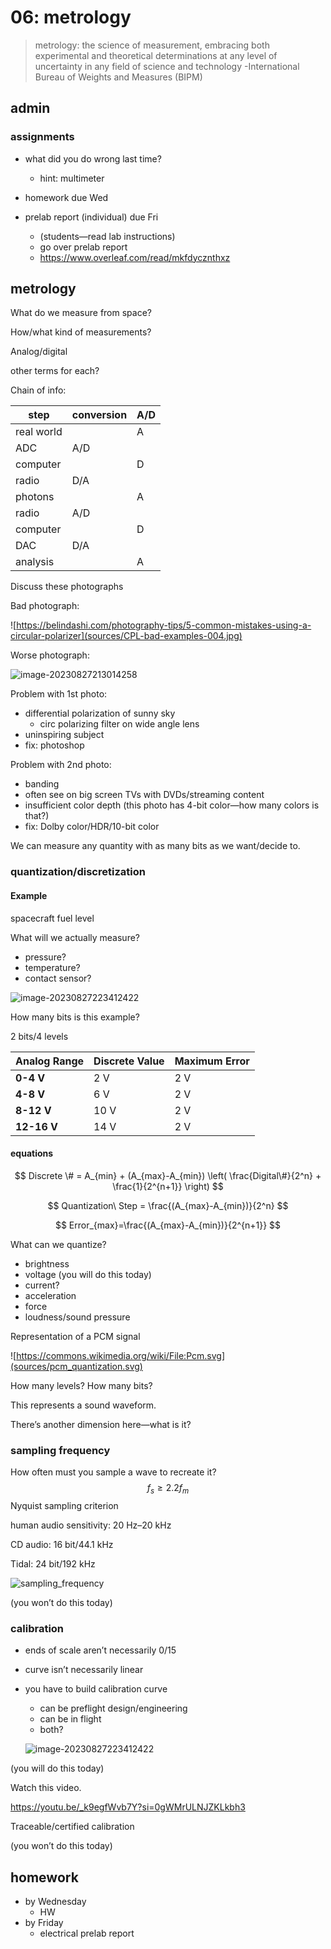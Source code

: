 # 06: metrology

> metrology: the science of  measurement, embracing both experimental and theoretical determinations  at any level of uncertainty in any field of science and technology
> -International Bureau of Weights and Measures (BIPM) 



## admin

### assignments

- what did you do wrong last time?
  - hint: multimeter

- homework due Wed
- prelab report (individual) due Fri
  - (students—read lab instructions)
  - go over prelab report
  - https://www.overleaf.com/read/mkfdycznthxz




## metrology

What do we measure from space?

How/what kind of measurements?



Analog/digital



other terms for each?



Chain of info:

| step       | conversion | A/D  |
| ---------- | ---------- | ---- |
| real world |            | A    |
| ADC        | A/D        |      |
| computer   |            | D    |
| radio      | D/A        |      |
| photons    |            | A    |
| radio      | A/D        |      |
| computer   |            | D    |
| DAC        | D/A        |      |
| analysis   |            | A    |



Discuss these photographs

Bad photograph:

![https://belindashi.com/photography-tips/5-common-mistakes-using-a-circular-polarizer](sources/CPL-bad-examples-004.jpg)



Worse photograph:

![image-20230827213014258](sources/image-20230827213014258.png)



Problem with 1st photo:

- differential polarization of sunny sky
  - circ polarizing filter on wide angle lens
- uninspiring subject
- fix: photoshop



Problem with 2nd photo:

- banding
- often see on big screen TVs with DVDs/streaming content
- insufficient color depth (this photo has 4-bit color—how many colors is that?)
- fix: Dolby color/HDR/10-bit color



We can measure any quantity with as many bits as we want/decide to. 



### quantization/discretization



#### Example

spacecraft fuel level

What will we actually measure?

- pressure?
- temperature?
- contact sensor?

![image-20230827223412422](sources/image-20230827223412422.png)



How many bits is this example?

2 bits/4 levels


| **Analog Range** | Discrete  Value | Maximum  Error |
| ---------------- | --------------- | -------------- |
| **0-4 V**        | 2  V            | 2  V           |
| **4-8** **V**    | 6  V            | 2  V           |
| **8-12 V**       | 10  V           | 2  V           |
| **12-16 V**      | 14  V           | 2  V           |


#### equations

$$
Discrete \# = A_{min} + (A_{max}-A_{min}) \left( \frac{Digital\#}{2^n} + \frac{1}{2^{n+1}}  \right)
$$

$$
Quantization\ Step = \frac{(A_{max}-A_{min})}{2^n}
$$

$$
Error_{max}=\frac{(A_{max}-A_{min})}{2^{n+1}}
$$



What can we quantize?

- brightness
- voltage (you will do this today)
- current?
- acceleration
- force
- loudness/sound pressure



Representation of a PCM signal

![https://commons.wikimedia.org/wiki/File:Pcm.svg](sources/pcm_quantization.svg)



How many levels? How many bits?

This represents a sound waveform.



There’s another dimension here—what is it?



### sampling frequency

How often must you sample a wave to recreate it? 
$$
f_s \geq 2.2 f_m
$$
Nyquist sampling criterion



human audio sensitivity: 20 Hz–20 kHz

CD audio: 16 bit/44.1 kHz

Tidal: 24 bit/192 kHz


![sampling_frequency](sources/sampling_frequency.svg)

(you won’t do this today)



### calibration

- ends of scale aren’t necessarily 0/15

- curve isn’t necessarily linear

- you have to build calibration curve

  - can be preflight design/engineering
  - can be in flight
  - both?

  ![image-20230827223412422](sources/image-20230827223412422.png)

(you will do this today)



Watch this video.

https://youtu.be/_k9egfWvb7Y?si=0gWMrULNJZKLkbh3



Traceable/certified calibration

(you won’t do this today)



## homework

- by Wednesday
  - HW
- by Friday
  - electrical prelab report